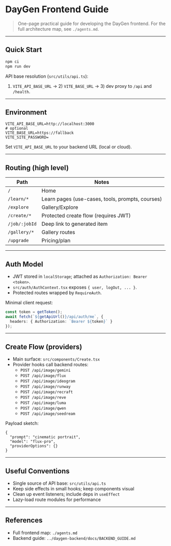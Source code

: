 # DayGen Frontend Guide

> One-page practical guide for developing the DayGen frontend. For the full architecture map, see `./agents.md`.

---

## Quick Start

```bash
npm ci
npm run dev
```

API base resolution (`src/utils/api.ts`):

1) `VITE_API_BASE_URL` → 2) `VITE_BASE_URL` → 3) dev proxy to `/api` and `/health`.

---

## Environment

```env
VITE_API_BASE_URL=http://localhost:3000
# optional
VITE_BASE_URL=https://fallback
VITE_SITE_PASSWORD=
```

Set `VITE_API_BASE_URL` to your backend URL (local or cloud).

---

## Routing (high level)

| Path | Notes |
|------|------|
| `/` | Home |
| `/learn/*` | Learn pages (use-cases, tools, prompts, courses) |
| `/explore` | Gallery/Explore |
| `/create/*` | Protected create flow (requires JWT) |
| `/job/:jobId` | Deep link to generated item |
| `/gallery/*` | Gallery routes |
| `/upgrade` | Pricing/plan |

---

## Auth Model

- JWT stored in `localStorage`; attached as `Authorization: Bearer <token>`.
- `src/auth/AuthContext.tsx` exposes `{ user, logOut, ... }`.
- Protected routes wrapped by `RequireAuth`.

Minimal client request:

```ts
const token = getToken();
await fetch(`${getApiUrl()}/api/auth/me`, {
  headers: { Authorization: `Bearer ${token}` }
});
```

---

## Create Flow (providers)

- Main surface: `src/components/Create.tsx`
- Provider hooks call backend routes:
  - `POST /api/image/gemini`
  - `POST /api/image/flux`
  - `POST /api/image/ideogram`
  - `POST /api/image/runway`
  - `POST /api/image/recraft`
  - `POST /api/image/reve`
  - `POST /api/image/luma`
  - `POST /api/image/qwen`
  - `POST /api/image/seedream`

Payload sketch:

```jsonc
{
  "prompt": "cinematic portrait",
  "model": "flux-pro",
  "providerOptions": {}
}
```

---

## Useful Conventions

- Single source of API base: `src/utils/api.ts`
- Keep side effects in small hooks; keep components visual
- Clean up event listeners; include deps in `useEffect`
- Lazy-load route modules for performance

---

## References

- Full frontend map: `./agents.md`
- Backend guide: `../daygen-backend/docs/BACKEND_GUIDE.md`


